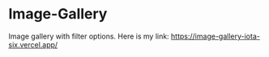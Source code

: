 # Image-Gallery
Image gallery with filter options. 
Here is my link: https://image-gallery-iota-six.vercel.app/
